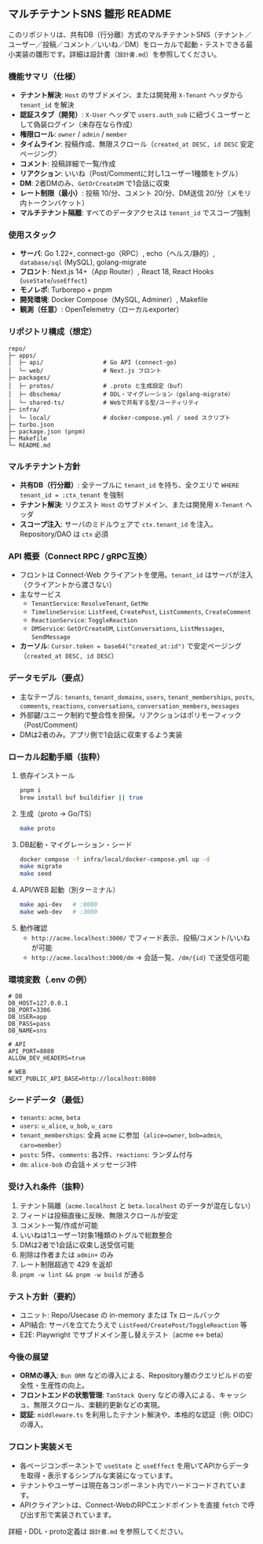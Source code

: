 ## マルチテナントSNS 雛形 README

このリポジトリは、共有DB（行分離）方式のマルチテナントSNS（テナント／ユーザー／投稿／コメント／いいね／DM）をローカルで起動・テストできる最小実装の雛形です。詳細は設計書（`設計書.md`）を参照してください。

### 機能サマリ（仕様）
- **テナント解決**: `Host` のサブドメイン、または開発用 `X-Tenant` ヘッダから `tenant_id` を解決
- **認証スタブ（開発）**: `X-User` ヘッダで `users.auth_sub` に紐づくユーザーとして偽装ログイン（未存在なら作成）
- **権限ロール**: `owner` / `admin` / `member`
- **タイムライン**: 投稿作成、無限スクロール（`created_at DESC, id DESC` 安定ページング）
- **コメント**: 投稿詳細で一覧/作成
- **リアクション**: いいね（Post/Commentに対し1ユーザー1種類をトグル）
- **DM**: 2者DMのみ、`GetOrCreateDM` で1会話に収束
- **レート制限（最小）**: 投稿 10/分、コメント 20/分、DM送信 20/分（メモリ内トークンバケット）
- **マルチテナント隔離**: すべてのデータアクセスは `tenant_id` でスコープ強制

### 使用スタック
- **サーバ**: Go 1.22+, connect-go（RPC）, echo（ヘルス/静的）, `database/sql` (MySQL), golang-migrate
- **フロント**: Next.js 14+（App Router）, React 18, React Hooks (`useState`/`useEffect`)
- **モノレポ**: Turborepo + pnpm
- **開発環境**: Docker Compose（MySQL, Adminer）, Makefile
- **観測（任意）**: OpenTelemetry（ローカルexporter）

### リポジトリ構成（想定）
```
repo/
├─ apps/
│  ├─ api/                 # Go API (connect-go)
│  └─ web/                 # Next.js フロント
├─ packages/
│  ├─ protos/              # .proto と生成設定（buf）
│  ├─ dbschema/            # DDL・マイグレーション（golang-migrate）
│  └─ shared-ts/           # Webで共有する型/ユーティリティ
├─ infra/
│  └─ local/               # docker-compose.yml / seed スクリプト
├─ turbo.json
├─ package.json (pnpm)
├─ Makefile
└─ README.md
```

### マルチテナント方針
- **共有DB（行分離）**: 全テーブルに `tenant_id` を持ち、全クエリで `WHERE tenant_id = :ctx_tenant` を強制
- **テナント解決**: リクエスト `Host` のサブドメイン、または開発用 `X-Tenant` ヘッダ
- **スコープ注入**: サーバのミドルウェアで `ctx.tenant_id` を注入。Repository/DAO は `ctx` 必須

### API 概要（Connect RPC / gRPC互換）
- フロントは Connect-Web クライアントを使用。`tenant_id` はサーバが注入（クライアントから渡さない）
- 主なサービス
  - `TenantService`: `ResolveTenant`, `GetMe`
  - `TimelineService`: `ListFeed`, `CreatePost`, `ListComments`, `CreateComment`
  - `ReactionService`: `ToggleReaction`
  - `DMService`: `GetOrCreateDM`, `ListConversations`, `ListMessages`, `SendMessage`
- **カーソル**: `Cursor.token = base64("created_at:id")` で安定ページング（`created_at DESC, id DESC`）

### データモデル（要点）
- 主なテーブル: `tenants`, `tenant_domains`, `users`, `tenant_memberships`, `posts`, `comments`, `reactions`, `conversations`, `conversation_members`, `messages`
- 外部鍵/ユニーク制約で整合性を担保。リアクションはポリモーフィック（Post/Comment）
- DMは2者のみ。アプリ側で1会話に収束するよう実装

### ローカル起動手順（抜粋）
1. 依存インストール
   ```bash
   pnpm i
   brew install buf buildifier || true
   ```
2. 生成（proto → Go/TS）
   ```bash
   make proto
   ```
3. DB起動・マイグレーション・シード
   ```bash
   docker compose -f infra/local/docker-compose.yml up -d
   make migrate
   make seed
   ```
4. API/WEB 起動（別ターミナル）
   ```bash
   make api-dev   # :8080
   make web-dev   # :3000
   ```
5. 動作確認
   - `http://acme.localhost:3000/` でフィード表示、投稿/コメント/いいねが可能
   - `http://acme.localhost:3000/dm` → 会話一覧、`/dm/{id}` で送受信可能

### 環境変数（.env の例）
```env
# DB
DB_HOST=127.0.0.1
DB_PORT=3306
DB_USER=app
DB_PASS=pass
DB_NAME=sns

# API
API_PORT=8080
ALLOW_DEV_HEADERS=true

# WEB
NEXT_PUBLIC_API_BASE=http://localhost:8080
```

### シードデータ（最低）
- `tenants`: `acme`, `beta`
- `users`: `u_alice`, `u_bob`, `u_caro`
- `tenant_memberships`: 全員 `acme` に参加（`alice=owner`, `bob=admin`, `caro=member`）
- `posts`: 5件、`comments`: 各2件、`reactions`: ランダム付与
- `dm`: `alice-bob` の会話＋メッセージ3件

### 受け入れ条件（抜粋）
1. テナント隔離（`acme.localhost` と `beta.localhost` のデータが混在しない）
2. フィードは投稿直後に反映、無限スクロールが安定
3. コメント一覧/作成が可能
4. いいねは1ユーザー1対象1種類のトグルで総数整合
5. DMは2者で1会話に収束し送受信可能
6. 削除は作者または `admin+` のみ
7. レート制限超過で 429 を返却
8. `pnpm -w lint && pnpm -w build` が通る

### テスト方針（要約）
- ユニット: Repo/Usecase の in-memory または Tx ロールバック
- API結合: サーバを立てたうえで `ListFeed/CreatePost/ToggleReaction` 等
- E2E: Playwright でサブドメイン差し替えテスト（acme ↔ beta）

### 今後の展望
- **ORMの導入**: `Bun ORM` などの導入による、Repository層のクエリビルドの安全性・生産性の向上。
- **フロントエンドの状態管理**: `TanStack Query` などの導入による、キャッシュ、無限スクロール、楽観的更新などの実現。
- **認証**: `middleware.ts` を利用したテナント解決や、本格的な認証（例: OIDC）の導入。

### フロント実装メモ
- 各ページコンポーネントで `useState` と `useEffect` を用いてAPIからデータを取得・表示するシンプルな実装になっています。
- テナントやユーザーは現在各コンポーネント内でハードコードされています。
- APIクライアントは、Connect-WebのRPCエンドポイントを直接 `fetch` で呼び出す形で実装されています。

詳細・DDL・proto定義は `設計書.md` を参照してください。
